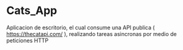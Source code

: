 # Cats_App
Aplicacion de escritorio, el cual consume una API publica ( https://thecatapi.com/ ), realizando tareas asincronas por medio de peticiones HTTP
